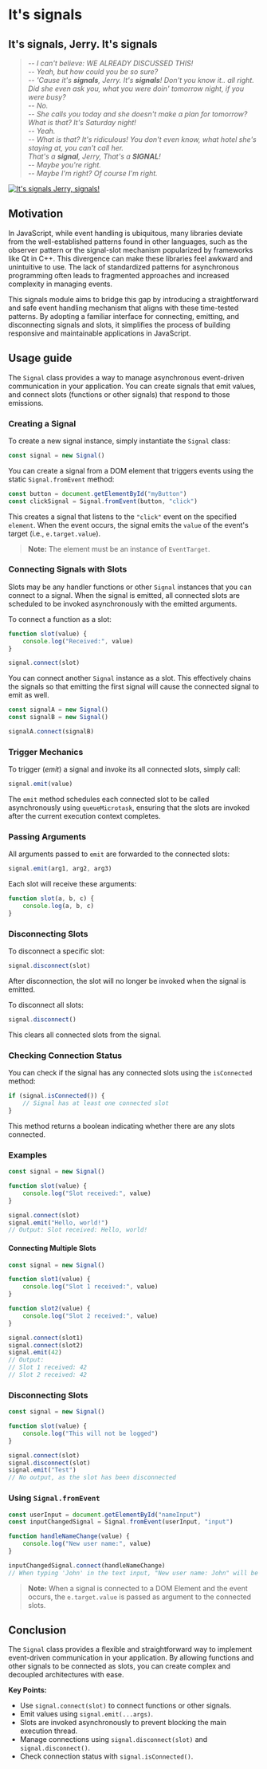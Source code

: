 # It's signals

## It's signals, Jerry. It's signals

> _-- I can't believe: WE ALREADY DISCUSSED THIS!_  
> _-- Yeah, but how could you be so sure?_  
> _-- 'Cause it's **signals**, Jerry. It's **signals**! Don't you know it.. all
  right._  
  _Did she even ask you, what you were doin' tomorrow night, if you were busy?_  
> _-- No._  
> _-- She calls you today and she doesn't make a plan for tomorrow? What is that?
  It's Saturday night!_  
> _-- Yeah._  
> _-- What is that? It's ridiculous! You don't even know, what hotel she's
  staying at, you can't call her.  
  That's a **signal**, Jerry, That's a **SIGNAL**!_  
> _-- Maybe you're right._  
> _-- Maybe I'm right? Of course I'm right._

[![It's signals Jerry, signals!](https://img.youtube.com/vi/IXvuWfLF06A/0.jpg)](https://youtu.be/IXvuWfLF06A)


## Motivation

In JavaScript, while event handling is ubiquitous, many libraries deviate from
the well-established patterns found in other languages, such as the observer
pattern or the signal-slot mechanism popularized by frameworks like Qt in C++.
This divergence can make these libraries feel awkward and unintuitive to use.
The lack of standardized patterns for asynchronous programming often leads to
fragmented approaches and increased complexity in managing events.

This signals module aims to bridge this gap by introducing a straightforward and
safe event handling mechanism that aligns with these time-tested patterns. By
adopting a familiar interface for connecting, emitting, and disconnecting signals
and slots, it simplifies the process of building responsive and maintainable
applications in JavaScript.


## Usage guide

The `Signal` class provides a way to manage asynchronous event-driven communication
in your application. You can create signals that emit values, and connect slots
(functions or other signals) that respond to those emissions.

### Creating a Signal

To create a new signal instance, simply instantiate the `Signal` class:

```javascript
const signal = new Signal()
```

You can create a signal from a DOM element that triggers events using the static
`Signal.fromEvent` method:

```javascript
const button = document.getElementById("myButton")
const clickSignal = Signal.fromEvent(button, "click")
```

This creates a signal that listens to the `"click"` event on the specified
`element`. When the event occurs, the signal emits the `value` of the event's
target (i.e., `e.target.value`).

> **Note:** The element must be an instance of `EventTarget`.


### Connecting Signals with Slots

Slots may be any handler functions or other `Signal` instances that you can
connect to a signal. When the signal is emitted, all connected slots are scheduled
to be invoked asynchronously with the emitted arguments.


To connect a function as a slot:

```javascript
function slot(value) {
    console.log("Received:", value)
}

signal.connect(slot)
```

You can connect another `Signal` instance as a slot. This effectively chains the
signals so that emitting the first signal will cause the connected signal to emit
as well.

```javascript
const signalA = new Signal()
const signalB = new Signal()

signalA.connect(signalB)
```

### Trigger Mechanics

To trigger (_emit_) a signal and invoke its all connected slots, simply call:

```javascript
signal.emit(value)
```

The `emit` method schedules each connected slot to be called asynchronously
using `queueMicrotask`, ensuring that the slots are invoked after the current
execution context completes.


### Passing Arguments

All arguments passed to `emit` are forwarded to the connected slots:

```javascript
signal.emit(arg1, arg2, arg3)
```

Each slot will receive these arguments:

```javascript
function slot(a, b, c) {
    console.log(a, b, c)
}
```

### Disconnecting Slots

To disconnect a specific slot:

```javascript
signal.disconnect(slot)
```

After disconnection, the slot will no longer be invoked when the signal is emitted.

To disconnect all slots:

```javascript
signal.disconnect()
```

This clears all connected slots from the signal.

### Checking Connection Status

You can check if the signal has any connected slots using the `isConnected` method:

```javascript
if (signal.isConnected()) {
    // Signal has at least one connected slot
}
```

This method returns a boolean indicating whether there are any slots connected.

### Examples

```javascript
const signal = new Signal()

function slot(value) {
    console.log("Slot received:", value)
}

signal.connect(slot)
signal.emit("Hello, world!")
// Output: Slot received: Hello, world!
```

#### Connecting Multiple Slots

```javascript
const signal = new Signal()

function slot1(value) {
    console.log("Slot 1 received:", value)
}

function slot2(value) {
    console.log("Slot 2 received:", value)
}

signal.connect(slot1)
signal.connect(slot2)
signal.emit(42)
// Output:
// Slot 1 received: 42
// Slot 2 received: 42
```

### Disconnecting Slots

```javascript
const signal = new Signal()

function slot(value) {
    console.log("This will not be logged")
}

signal.connect(slot)
signal.disconnect(slot)
signal.emit("Test")
// No output, as the slot has been disconnected
```

### Using `Signal.fromEvent`

```javascript
const userInput = document.getElementById("nameInput")
const inputChangedSignal = Signal.fromEvent(userInput, "input")

function handleNameChange(value) {
    console.log("New user name:", value)
}

inputChangedSignal.connect(handleNameChange)
// When typing 'John' in the text input, "New user name: John" will be logged
```

> **Note:** When a signal is connected to a DOM Element and the event occurs, the
> `e.target.value` is passed as argument to the connected slots.


## Conclusion

The `Signal` class provides a flexible and straightforward way to implement
event-driven communication in your application. By allowing functions and other
signals to be connected as slots, you can create complex and decoupled
architectures with ease.


**Key Points:**

- Use `signal.connect(slot)` to connect functions or other signals.
- Emit values using `signal.emit(...args)`.
- Slots are invoked asynchronously to prevent blocking the main execution thread.
- Manage connections using `signal.disconnect(slot)` and `signal.disconnect()`.
- Check connection status with `signal.isConnected()`.

